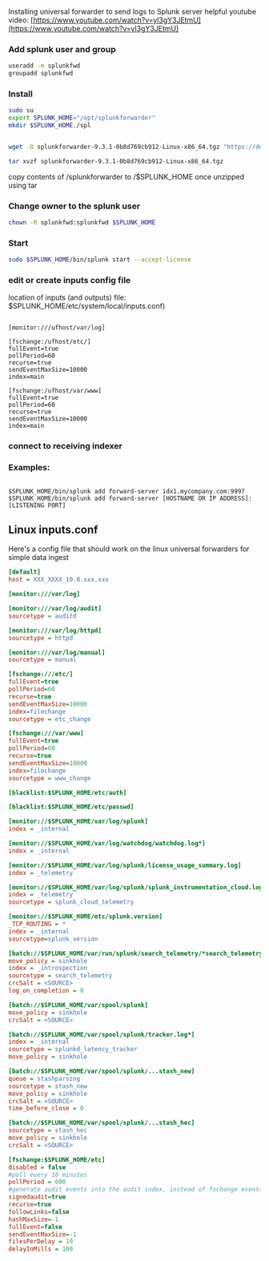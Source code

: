Installing universal forwarder to send logs to Splunk server
helpful youtube video:
[https://www.youtube.com/watch?v=yl3gY3JEtmU](https://www.youtube.com/watch?v=yl3gY3JEtmU)

### Add splunk user and group

```bash
useradd -m splunkfwd
groupadd splunkfwd
```

### Install 
```bash
sudo su
export SPLUNK_HOME="/opt/splunkforwarder"
mkdir $SPLUNK_HOME./spl


wget -O splunkforwarder-9.3.1-0b8d769cb912-Linux-x86_64.tgz "https://download.splunk.com/products/universalforwarder/releases/9.3.1/linux/splunkforwarder-9.3.1-0b8d769cb912-Linux-x86_64.tgz"

tar xvzf splunkforwarder-9.3.1-0b8d769cb912-Linux-x86_64.tgz
```

copy contents of /splunkforwarder to /$SPLUNK_HOME once unzipped using tar



### Change owner to the splunk user

``` bash
chown -R splunkfwd:splunkfwd $SPLUNK_HOME
```

### Start 
```bash
sudo $SPLUNK_HOME/bin/splunk start --accept-license
```

### edit or create inputs config file 
location of inputs (and outputs) file:
$SPLUNK_HOME/etc/system/local/inputs.conf)

```

[monitor:///ufhost/var/log]

[fschange:/ufhost/etc/]
fullEvent=true
pollPeriod=60
recurse=true
sendEventMaxSize=10000
index=main

[fschange:/ufhost/var/www]
fullEvent=true
pollPeriod=60
recurse=true
sendEventMaxSize=10000
index=main
```


### connect to receiving indexer 
### Examples:
```

$SPLUNK_HOME/bin/splunk add forward-server idx1.mycompany.com:9997
$SPLUNK_HOME/bin/splunk add forward-server [HOSTNAME OR IP ADDRESS]:[LISTENING PORT]
```

## Linux inputs.conf
Here's a config file that should work on the linux universal forwarders for simple data ingest
```ini
[default]
host = XXX_XXXX_10.0.xxx.xxx

[monitor:///var/log]

[monitor:///var/log/audit]
sourcetype = auditd

[monitor:///var/log/httpd]
sourcetype = httpd

[monitor:///var/log/manual]
sourcetype = manual

[fschange:///etc/]
fullEvent=true
pollPeriod=60
recurse=true
sendEventMaxSize=10000
index=filechange
sourcetype = etc_change

[fschange:///var/www]
fullEvent=true
pollPeriod=60
recurse=true
sendEventMaxSize=10000
index=filechange
sourcetype = www_change

[blacklist:$SPLUNK_HOME/etc/auth]

[blacklist:$SPLUNK_HOME/etc/passwd]

[monitor://$SPLUNK_HOME/var/log/splunk]
index = _internal

[monitor://$SPLUNK_HOME/var/log/watchdog/watchdog.log*]
index = _internal

[monitor://$SPLUNK_HOME/var/log/splunk/license_usage_summary.log]
index = _telemetry

[monitor://$SPLUNK_HOME/var/log/splunk/splunk_instrumentation_cloud.log*]
index = _telemetry
sourcetype = splunk_cloud_telemetry

[monitor://$SPLUNK_HOME/etc/splunk.version]
_TCP_ROUTING = *
index = _internal
sourcetype=splunk_version

[batch://$SPLUNK_HOME/var/run/splunk/search_telemetry/*search_telemetry.json]
move_policy = sinkhole
index = _introspection
sourcetype = search_telemetry
crcSalt = <SOURCE>
log_on_completion = 0

[batch://$SPLUNK_HOME/var/spool/splunk]
move_policy = sinkhole
crcSalt = <SOURCE>

[batch://$SPLUNK_HOME/var/spool/splunk/tracker.log*]
index = _internal
sourcetype = splunkd_latency_tracker
move_policy = sinkhole

[batch://$SPLUNK_HOME/var/spool/splunk/...stash_new]
queue = stashparsing
sourcetype = stash_new
move_policy = sinkhole
crcSalt = <SOURCE>
time_before_close = 0

[batch://$SPLUNK_HOME/var/spool/splunk/...stash_hec]
sourcetype = stash_hec
move_policy = sinkhole
crcSalt = <SOURCE>

[fschange:$SPLUNK_HOME/etc]
disabled = false
#poll every 10 minutes
pollPeriod = 600
#generate audit events into the audit index, instead of fschange events
signedaudit=true
recurse=true
followLinks=false
hashMaxSize=-1
fullEvent=false
sendEventMaxSize=-1
filesPerDelay = 10
delayInMills = 100
```
